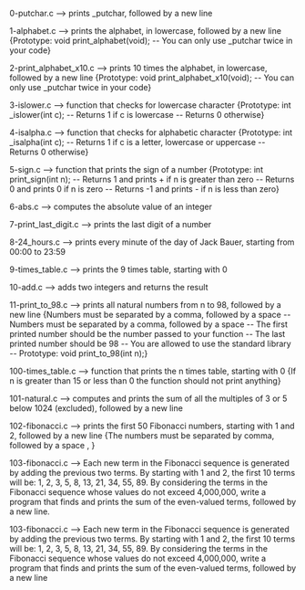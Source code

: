 0-putchar.c --> prints _putchar, followed by a new line


1-alphabet.c --> prints the alphabet, in lowercase, followed by a new line {Prototype: void print_alphabet(void); -- You can only use _putchar twice in your code}


2-print_alphabet_x10.c --> prints 10 times the alphabet, in lowercase, followed by a new line {Prototype: void print_alphabet_x10(void); -- You can only use _putchar twice in your code}


3-islower.c --> function that checks for lowercase character {Prototype: int _islower(int c); -- Returns 1 if c is lowercase -- Returns 0 otherwise}


4-isalpha.c --> function that checks for alphabetic character {Prototype: int _isalpha(int c); -- Returns 1 if c is a letter, lowercase or uppercase -- Returns 0 otherwise}


5-sign.c --> function that prints the sign of a number {Prototype: int print_sign(int n); -- Returns 1 and prints + if n is greater than zero -- Returns 0 and prints 0 if n is zero -- Returns -1 and prints - if n is less than zero}




6-abs.c --> computes the absolute value of an integer


7-print_last_digit.c --> prints the last digit of a number


8-24_hours.c --> prints every minute of the day of Jack Bauer, starting from 00:00 to 23:59


9-times_table.c --> prints the 9 times table, starting with 0


10-add.c --> adds two integers and returns the result



11-print_to_98.c --> prints all natural numbers from n to 98, followed by a new line {Numbers must be separated by a comma, followed by a space -- Numbers must be separated by a comma, followed by a space -- The first printed number should be the number passed to your function -- The last printed number should be 98 -- You are allowed to use the standard library -- Prototype: void print_to_98(int n);}


100-times_table.c --> function that prints the n times table, starting with 0 {If n is greater than 15 or less than 0 the function should not print anything}


101-natural.c --> computes and prints the sum of all the multiples of 3 or 5 below 1024 (excluded), followed by a new line


102-fibonacci.c --> prints the first 50 Fibonacci numbers, starting with 1 and 2, followed by a new line {The numbers must be separated by comma, followed by a space , }


103-fibonacci.c --> Each new term in the Fibonacci sequence is generated by adding the previous two terms. By starting with 1 and 2, the first 10 terms will be: 1, 2, 3, 5, 8, 13, 21, 34, 55, 89. By considering the terms in the Fibonacci sequence whose values do not exceed 4,000,000, write a program that finds and prints the sum of the even-valued terms, followed by a new line.


103-fibonacci.c --> Each new term in the Fibonacci sequence is generated by adding the previous two terms. By starting with 1 and 2, the first 10 terms will be: 1, 2, 3, 5, 8, 13, 21, 34, 55, 89. By considering the terms in the Fibonacci sequence whose values do not exceed 4,000,000, write a program that finds and prints the sum of the even-valued terms, followed by a new line


